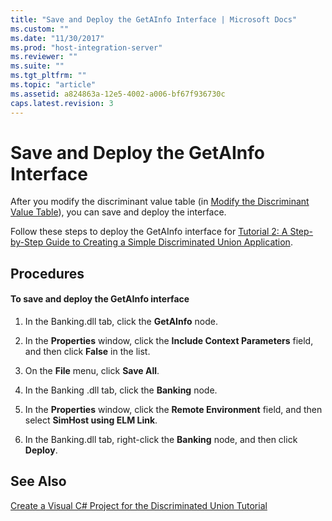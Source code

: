 ```yaml
---
title: "Save and Deploy the GetAInfo Interface | Microsoft Docs"
ms.custom: ""
ms.date: "11/30/2017"
ms.prod: "host-integration-server"
ms.reviewer: ""
ms.suite: ""
ms.tgt_pltfrm: ""
ms.topic: "article"
ms.assetid: a824863a-12e5-4002-a006-bf67f936730c
caps.latest.revision: 3
---
```

# Save and Deploy the GetAInfo Interface
After you modify the discriminant value table (in [Modify the Discriminant Value Table](../HIS2010/modify-the-discriminant-value-table.md)), you can save and deploy the interface.  
  
 Follow these steps to deploy the GetAInfo interface for [Tutorial 2: A Step-by-Step Guide to Creating a Simple Discriminated Union Application](../HIS2010/4f12d9eb-7eff-45c2-94fd-425b87a6134d.md).  
  
## Procedures  
  
#### To save and deploy the GetAInfo interface  
  
1.  In the Banking.dll tab, click the **GetAInfo** node.  
  
2.  In the **Properties** window, click the **Include Context Parameters** field, and then click **False** in the list.  
  
3.  On the **File** menu, click **Save All**.  
  
4.  In the Banking .dll tab, click the **Banking** node.  
  
5.  In the **Properties** window, click the **Remote Environment** field, and then select **SimHost using ELM Link**.  
  
6.  In the Banking.dll tab, right-click the **Banking** node, and then click **Deploy**.  
  
## See Also  
 [Create a Visual C# Project for the Discriminated Union Tutorial](../HIS2010/create-a-visual-csharp-project-for-the-discriminated-union-tutorial.md)